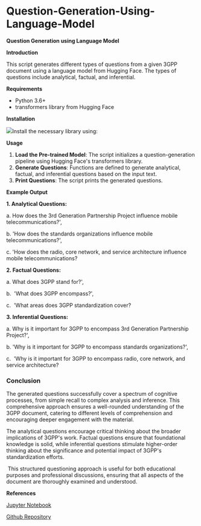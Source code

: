 # Question-Generation-Using-Language-Model

**Question Generation using Language Model**

**Introduction**

This script generates different types of questions from a given 3GPP document using a language model from Hugging Face. The types of questions include analytical, factual, and inferential.

**Requirements**

-   Python 3.6+
-   transformers library from Hugging Face

**Installation**

![](file:///C:/Users/kumar/AppData/Local/Temp/msohtmlclip1/01/clip_image002.png)Install the necessary library using:

**Usage**

1.  **Load the Pre-trained Model**: The script initializes a question-generation pipeline using Hugging Face's transformers library.
2.  **Generate Questions**: Functions are defined to generate analytical, factual, and inferential questions based on the input text.
3.  **Print Questions**: The script prints the generated questions.

**Example Output**

**1. Analytical Questions:**

a. How does the 3rd Generation Partnership Project influence mobile telecommunications?',

b. 'How does the standards organizations influence mobile telecommunications?',

c. 'How does the radio, core network, and service architecture influence mobile telecommunications?

**2. Factual Questions:**

a. What does 3GPP stand for?',

b.  'What does 3GPP encompass?',

c.  'What areas does 3GPP standardization cover?

**3. Inferential Questions:**

a. Why is it important for 3GPP to encompass 3rd Generation Partnership Project?',

b. 'Why is it important for 3GPP to encompass standards organizations?',

c.  'Why is it important for 3GPP to encompass radio, core network, and service architecture?

### Conclusion

The generated questions successfully cover a spectrum of cognitive processes, from simple recall to complex analysis and inference. This comprehensive approach ensures a well-rounded understanding of the 3GPP document, catering to different levels of comprehension and encouraging deeper engagement with the material.

The analytical questions encourage critical thinking about the broader implications of 3GPP's work. Factual questions ensure that foundational knowledge is solid, while inferential questions stimulate higher-order thinking about the significance and potential impact of 3GPP's standardization efforts.

 This structured questioning approach is useful for both educational purposes and professional discussions, ensuring that all aspects of the document are thoroughly examined and understood.

**References**

[Jupyter Notebook](https://colab.research.google.com/drive/1wTZ0-yOi_k40EndW4n8tVa9iIfXyM2aG?usp=sharing)

[Github Repository](https://github.com/kumarprakhar14/Question-Generation-Using-Language-Model)
